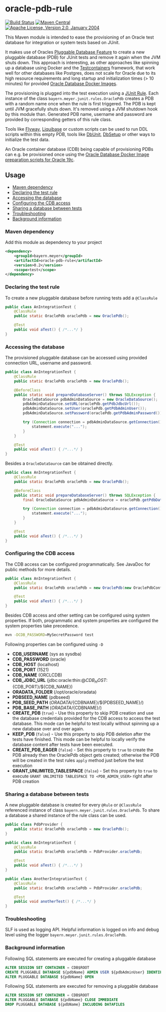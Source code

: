 # oracle-pdb-rule
[![Build Status](https://travis-ci.org/MeyerNils/oracle-pdb-rule.svg?branch=main)](https://travis-ci.org/MeyerNils/oracle-pdb-rule)
[![Maven Central](https://img.shields.io/maven-central/v/bayern.meyer/oracle-pdb-rule.svg?label=Maven%20Central)](http://search.maven.org/#search%7Cga%7C1%7Cbayern.meyer)
[![Apache License, Version 2.0, January 2004](https://img.shields.io/github/license/MeyerNils/oracle-pdb-rule.svg?label=License)](http://www.apache.org/licenses/)

This Maven module is intended to ease the provisioning of an Oracle test database for integration or system tests based on JUnit. 

It makes use of Oracles [Pluggable Database Feature](https://docs.oracle.com/database/121/CNCPT/cdbovrvw.htm) to create a new pluggable database (PDB) for JUnit tests and remove it again when the JVM shuts down. This approach is interesting, as other approaches like spinning up a database using Docker and the [Testcontainers](https://www.testcontainers.org/) framework, that work well for other databases like Postgres, does not scale for Oracle due to its high resource requirements and long startup and initialization times (> 10 minutes) for provided [Oracle Database Docker Images](https://github.com/oracle/docker-images/tree/master/OracleDatabase). 

The provisioning is plugged into the test execution using a [JUnit Rule](https://github.com/junit-team/junit4/wiki/Rules). Each instance of the class `bayern.meyer.junit.rules.OraclePdb` creates a PDB with a random name once when the rule is first triggered. The PDB is kept until JVM gracefully shuts down. It's removed using a JVM shutdown hook by this module than. Generated PDB name, username and password are provided by corresponding getters of this rule class. 

Tools like [Flyway](https://flywaydb.org/), [Liquibase](https://www.liquibase.org/) or custom scripts can be used to run DDL scripts within this empty PDB, tools like [DbUnit](http://dbunit.sourceforge.net/), [DbSetup](http://dbsetup.ninja-squad.com/) or other ways to initialize the test data. 

An Oracle container database (CDB) being capable of provisioning PDBs can e.g. be provisioned once using the [Oracle Database Docker Image preparation scripts for Oracle 19c](https://github.com/oracle/docker-images/tree/master/OracleDatabase/SingleInstance).  


## Usage
* [Maven dependency](#maven-dependency)
* [Declaring the test rule](#declaring-the-test-rule)
* [Accessing the database](#accessing-the-database)
* [Configuring the CDB access](#configuring-the-cdb-access)
* [Sharing a database between tests](#sharing-a-database-between-tests)
* [Troubleshooting](#troubleshooting)
* [Background information](#background-information)

### Maven dependency
Add this module as dependency to your project
```xml
<dependency>
    <groupId>bayern.meyer</groupId>
    <artifactId>oracle-pdb-rule</artifactId>
    <version>0.2</version>
    <scope>test</scope>
</dependency>
```
### Declaring the test rule
To create a new pluggable database before running tests add a `@ClassRule`
```java
public class AnIntegrationTest {
    @ClassRule
    public static OraclePdb oraclePdb = new OraclePdb();

    @Test
    public void aTest() { /*...*/ }
}
```
### Accessing the database
The provisioned pluggable database can be accessed using provided connection URL, username and password.
```java
public class AnIntegrationTest {
    @ClassRule
    public static OraclePdb oraclePdb = new OraclePdb();

    @BeforeClass
    public static void prepareDatabaseServer() throws SQLException {
        OracleDataSource pdbAdminDataSource = new OracleDataSource();
        pdbAdminDataSource.setURL(oraclePdb.getPdbJdbcUrl());
        pdbAdminDataSource.setUser(oraclePdb.getPdbAdminUser());
        pdbAdminDataSource.setPassword(oraclePdb.getPdbAdminPassword());

        try (Connection connection = pdbAdminDataSource.getConnection(); Statement statement = connection.createStatement()) {
            statement.execute("...");
        }
    }

    @Test
    public void aTest() { /*...*/ }
}
```
Besides a `OracleDataSource` can be obtained directly.
```java
public class AnIntegrationTest {
    @ClassRule
    public static OraclePdb oraclePdb = new OraclePdb();

    @BeforeClass
    public static void prepareDatabaseServer() throws SQLException {
        final OracleDataSource pdbAdminDataSource = oraclePdb.getPdbDataSource();

        try (Connection connection = pdbAdminDataSource.getConnection(); Statement statement = connection.createStatement()) {
            statement.execute("...");
        }
    }

    @Test
    public void aTest() { /*...*/ }
}
```
### Configuring the CDB access
The CDB access can be configured programmatically. See JavaDoc for public methods for more details.
```java
public class AnIntegrationTest {
    @ClassRule
    public static OraclePdb oraclePdb = new OraclePdb(new OraclePdbConfiguration.Builder().withCdbJdbcUrl("jdbc:oracle:thin:@localhost:1521/ORCLCDB").withCdbUsername("sys as sysdba").withCdbPassword("oracle").build());

    @Test
    public void aTest() { /*...*/ }
}
```
Besides CDB access and other setting can be configured using system properties. If both, programmatic and system properties are configured the system properties take precedence. 
```bash
mvn -DCDB_PASSWORD=MySecretPassword test
```
Following properties can be configured using `-D`
* **CDB_USERNAME** (sys as sysdba)
* **CDB_PASSWORD** (oracle)
* **CDB_HOST** (localhost)
* **CDB_PORT** (1521)
* **CDB_NAME** (ORCLCDB)
* **CDB_JDBC_URL** (jdbc:oracle:thin:@${CDB_HOST}:${CDB_PORT}/${CDB_NAME})
* **ORADATA_FOLDER** (/opt/oracle/oradata)
* **PDBSEED_NAME** (pdbseed)
* **PDB_SEED_PATH** (${ORADATA}/${CDBNAME}/${PDBSEED_NAME}/)
* **PDB_BASE_PATH** (${ORADATA}/${CDBNAME}/)
* **CREATE_PDB** (`true`) - Use this property to skip PDB creation and use the database credentials provided for the CDB access to access the test database. This mode can be helpful to test locally without spinning up a new database over and over again. 
* **KEEP_PDB** (`false`) - Use this property to skip PDB deletion after the tests have finished. This mode can be helpful to locally verify the database content after tests have been executed.
* **CREATE_PDB_EAGER** (`false`) - Set this property to `true` to create the PDB already then the OraclePdb object gets created; otherwise the PDB will be created in the test rules `apply` method just before the test execution
* **GRANT_UNLIMITED_TABLESPACE** (`false`) - Set this property to `true` to execute `GRANT UNLIMITED TABLESPACE TO <PDB_ADMIN_USER>` right after PDB creation
### Sharing a database between tests
A new pluggable database is created for every `@Rule` or `@ClassRule` referenced instance of class `bayern.meyer.junit.rules.OraclePdb`. To share a database a shared instance of the rule class can be used.
```java
public class PdbProvider {
    public static OraclePdb oraclePdb = new OraclePdb();
}

public class AnIntegrationTest {
    @ClassRule
    public static OraclePdb oraclePdb = PdbProvider.oraclePdb;

    @Test
    public void aTest() { /*...*/ }
}

public class AnotherIntegrationTest {
    @ClassRule
    public static OraclePdb oraclePdb = PdbProvider.oraclePdb;

    @Test
    public void anotherTest() { /*...*/ }
}
```
### Troubleshooting
SLF is used as logging API. Helpful information is logged on info and debug level using the logger `bayern.meyer.junit.rules.OraclePdb`.
### Background information
Following SQL statements are executed for creating a pluggable database
```sql
ALTER SESSION SET CONTAINER = CDB$ROOT
CREATE PLUGGABLE DATABASE ${pdbName} ADMIN USER ${pdbAdminUser} IDENTIFIED BY ${pdbAdminPassword} ROLES=(DBA) FILE_NAME_CONVERT=('${pdbSeedPath}','${pdbPath}')
ALTER PLUGGABLE DATABASE ${pdbName} OPEN
```
Following SQL statements are executed for removing a pluggable database
```sql
ALTER SESSION SET CONTAINER = CDB$ROOT
ALTER PLUGGABLE DATABASE ${pdbName} CLOSE IMMEDIATE
DROP PLUGGABLE DATABASE ${pdbName} INCLUDING DATAFILES
```